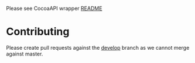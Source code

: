 Please see CocoaAPI wrapper [README](https://github.com/soundcloud/CocoaSoundCloudAPI/blob/master/README.md)

# Contributing

Please create pull requests against the [develop](https://github.com/soundcloud/CocoaSoundCloudUI/tree/develop) branch as we cannot merge against master.
